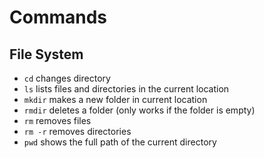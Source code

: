 # Commands

## File System
- `cd` changes directory
- `ls` lists files and directories in the current location
- `mkdir` makes a new folder in current location
- `rmdir` deletes a folder (only works if the folder is empty)
- `rm` removes files
- `rm -r` removes directories
- `pwd` shows the full path of the current directory

